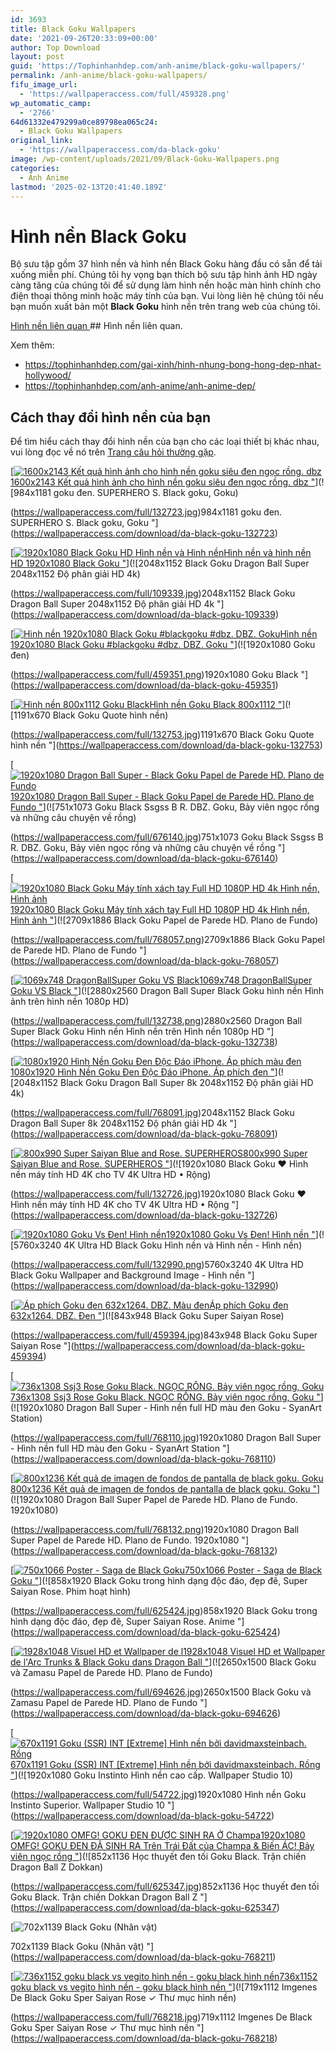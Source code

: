 ```yaml
---
id: 3693
title: Black Goku Wallpapers
date: '2021-09-26T20:33:09+00:00'
author: Top Download
layout: post
guid: 'https://Tophinhanhdep.com/anh-anime/black-goku-wallpapers/'
permalink: /anh-anime/black-goku-wallpapers/
fifu_image_url:
  - 'https://wallpaperaccess.com/full/459328.png'
wp_automatic_camp:
  - '2766'
64d61332e479299a0ce89798ea065c24:
  - Black Goku Wallpapers
original_link:
  - 'https://wallpaperaccess.com/da-black-goku'
image: /wp-content/uploads/2021/09/Black-Goku-Wallpapers.png
categories:
  - Ảnh Anime
lastmod: '2025-02-13T20:41:40.189Z'
---
```

# Hình nền Black Goku

Bộ sưu tập gồm 37 hình nền và hình nền Black Goku hàng đầu có sẵn để tải xuống miễn phí. Chúng tôi hy vọng bạn thích bộ sưu tập hình ảnh HD ngày càng tăng của chúng tôi để sử dụng làm hình nền hoặc màn hình chính cho điện thoại thông minh hoặc máy tính của bạn. Vui lòng liên hệ chúng tôi nếu bạn muốn xuất bản một **Black Goku** hình nền trên trang web của chúng tôi.

[Hình nền liên quan ](#related) ## Hình nền liên quan.

   
 Xem thêm:

   
- <https://tophinhanhdep.com/gai-xinh/hinh-nhung-bong-hong-dep-nhat-hollywood/>
- <https://tophinhanhdep.com/anh-anime/anh-anime-dep/>

## Cách thay đổi hình nền của bạn

Để tìm hiểu cách thay đổi hình nền của bạn cho các loại thiết bị khác nhau, vui lòng đọc về nó trên [Trang câu hỏi thường gặp](https://tophinhanhdep.com/faq/).

  
[[![1600x2143 Kết quả hình ảnh cho hình nền goku siêu đen ngọc rồng.  dbz](https://wallpaperaccess.com/full/459328.png)1600x2143 Kết quả hình ảnh cho hình nền goku siêu đen ngọc rồng. dbz "](https://wallpaperaccess.com/download/da-black-goku-459328)](![984x1181 goku đen.  SUPERHERO S. Black goku, Goku)

(https://wallpaperaccess.com/full/132723.jpg)984x1181 goku đen. SUPERHERO S. Black goku, Goku "](https://wallpaperaccess.com/download/da-black-goku-132723)

[[![1920x1080 Black Goku HD Hình nền và Hình nền](https://wallpaperaccess.com/full/132709.png)Hình nền và hình nền HD 1920x1080 Black Goku "](https://wallpaperaccess.com/download/da-black-goku-132709)](![2048x1152 Black Goku Dragon Ball Super 2048x1152 Độ phân giải HD 4k)

(https://wallpaperaccess.com/full/109339.jpg)2048x1152 Black Goku Dragon Ball Super 2048x1152 Độ phân giải HD 4k "](https://wallpaperaccess.com/download/da-black-goku-109339)

[[![Hình nền 1920x1080 Black Goku #blackgoku #dbz.  DBZ.  Goku](https://wallpaperaccess.com/full/676134.png)Hình nền 1920x1080 Black Goku #blackgoku #dbz. DBZ. Goku "](https://wallpaperaccess.com/download/da-black-goku-676134)](![1920x1080 Goku đen)

(https://wallpaperaccess.com/full/459351.png)1920x1080 Goku Black "](https://wallpaperaccess.com/download/da-black-goku-459351)

[[![Hình nền 800x1112 Goku Black](https://wallpaperaccess.com/full/768048.jpg)Hình nền Goku Black 800x1112 "](https://wallpaperaccess.com/download/da-black-goku-768048)](![1191x670 Black Goku Quote hình nền)

(https://wallpaperaccess.com/full/132753.jpg)1191x670 Black Goku Quote hình nền "](https://wallpaperaccess.com/download/da-black-goku-132753)

[[![1920x1080 Dragon Ball Super - Black Goku Papel de Parede HD.  Plano de Fundo](https://wallpaperaccess.com/full/715300.jpg)1920x1080 Dragon Ball Super - Black Goku Papel de Parede HD. Plano de Fundo "](https://wallpaperaccess.com/download/da-black-goku-715300)](![751x1073 Goku Black Ssgss B R. DBZ.  Goku, Bảy viên ngọc rồng và những câu chuyện về rồng)

(https://wallpaperaccess.com/full/676140.jpg)751x1073 Goku Black Ssgss B R. DBZ. Goku, Bảy viên ngọc rồng và những câu chuyện về rồng "](https://wallpaperaccess.com/download/da-black-goku-676140)

[[![1920x1080 Black Goku Máy tính xách tay Full HD 1080P HD 4k Hình nền, Hình ảnh](https://wallpaperaccess.com/full/132782.jpg)1920x1080 Black Goku Máy tính xách tay Full HD 1080P HD 4k Hình nền, Hình ảnh "](https://wallpaperaccess.com/download/da-black-goku-132782)](![2709x1886 Black Goku Papel de Parede HD.  Plano de Fundo)

(https://wallpaperaccess.com/full/768057.png)2709x1886 Black Goku Papel de Parede HD. Plano de Fundo "](https://wallpaperaccess.com/download/da-black-goku-768057)

[[![1069x748 DragonBallSuper Goku VS Black](https://wallpaperaccess.com/full/768077.jpg)1069x748 DragonBallSuper Goku VS Black "](https://wallpaperaccess.com/download/da-black-goku-768077)](![2880x2560 Dragon Ball Super Black Goku hình nền Hình ảnh trên hình nền 1080p HD)

(https://wallpaperaccess.com/full/132738.png)2880x2560 Dragon Ball Super Black Goku Hình nền Hình nền trên Hình nền 1080p HD "](https://wallpaperaccess.com/download/da-black-goku-132738)

[[![1080x1920 Hình Nền Goku Đen Độc Đáo iPhone.  Áp phích màu đen](https://wallpaperaccess.com/full/768087.jpg)1080x1920 Hình Nền Goku Đen Độc Đáo iPhone. Áp phích đen "](https://wallpaperaccess.com/download/da-black-goku-768087)](![2048x1152 Black Goku Dragon Ball Super 8k 2048x1152 Độ phân giải HD 4k)

(https://wallpaperaccess.com/full/768091.jpg)2048x1152 Black Goku Dragon Ball Super 8k 2048x1152 Độ phân giải HD 4k "](https://wallpaperaccess.com/download/da-black-goku-768091)

[[![800x990 Super Saiyan Blue and Rose.  SUPERHEROS](https://wallpaperaccess.com/full/132781.jpg)800x990 Super Saiyan Blue and Rose. SUPERHEROS "](https://wallpaperaccess.com/download/da-black-goku-132781)](![1920x1080 Black Goku ❤ Hình nền máy tính HD 4K cho TV 4K Ultra HD • Rộng)

(https://wallpaperaccess.com/full/132726.jpg)1920x1080 Black Goku ❤ Hình nền máy tính HD 4K cho TV 4K Ultra HD • Rộng "](https://wallpaperaccess.com/download/da-black-goku-132726)

[[![1920x1080 Goku Vs Đen!  Hình nền](https://wallpaperaccess.com/full/340878.png)1920x1080 Goku Vs Đen! Hình nền "](https://wallpaperaccess.com/download/da-black-goku-340878)](![5760x3240 4K Ultra HD Black Goku Hình nền và Hình nền - Hình nền)

(https://wallpaperaccess.com/full/132990.png)5760x3240 4K Ultra HD Black Goku Wallpaper and Background Image - Hình nền "](https://wallpaperaccess.com/download/da-black-goku-132990)

[[![Áp phích Goku đen 632x1264.  DBZ.  Màu đen](https://wallpaperaccess.com/full/655475.jpg)Áp phích Goku đen 632x1264. DBZ. Đen "](https://wallpaperaccess.com/download/da-black-goku-655475)](![843x948 Black Goku Super Saiyan Rose)

(https://wallpaperaccess.com/full/459394.jpg)843x948 Black Goku Super Saiyan Rose "](https://wallpaperaccess.com/download/da-black-goku-459394)

[[![736x1308 Ssj3 Rose Goku Black.  NGỌC RỒNG.  Bảy viên ngọc rồng, Goku](https://wallpaperaccess.com/full/768107.jpg)736x1308 Ssj3 Rose Goku Black. NGỌC RỒNG. Bảy viên ngọc rồng, Goku "](https://wallpaperaccess.com/download/da-black-goku-768107)](![1920x1080 Dragon Ball Super - Hình nền full HD màu đen Goku - SyanArt Station)

(https://wallpaperaccess.com/full/768110.jpg)1920x1080 Dragon Ball Super - Hình nền full HD màu đen Goku - SyanArt Station "](https://wallpaperaccess.com/download/da-black-goku-768110)

[[![800x1236 Kết quả de imagen de fondos de pantalla de black goku.  Goku](https://wallpaperaccess.com/full/768123.jpg)800x1236 Kết quả de imagen de fondos de pantalla de black goku. Goku "](https://wallpaperaccess.com/download/da-black-goku-768123)](![1920x1080 Dragon Ball Super Papel de Parede HD.  Plano de Fundo.  1920x1080)

(https://wallpaperaccess.com/full/768132.png)1920x1080 Dragon Ball Super Papel de Parede HD. Plano de Fundo. 1920x1080 "](https://wallpaperaccess.com/download/da-black-goku-768132)

[[![750x1066 Poster - Saga de Black Goku](https://wallpaperaccess.com/full/768143.jpg)750x1066 Poster - Saga de Black Goku "](https://wallpaperaccess.com/download/da-black-goku-768143)](![858x1920 Black Goku trong hình dạng độc đáo, đẹp đẽ, Super Saiyan Rose.  Phim hoạt hình)

(https://wallpaperaccess.com/full/625424.jpg)858x1920 Black Goku trong hình dạng độc đáo, đẹp đẽ, Super Saiyan Rose. Anime "](https://wallpaperaccess.com/download/da-black-goku-625424)

[[![1928x1048 Visuel HD et Wallpaper de l](https://wallpaperaccess.com/full/768161.jpg)1928x1048 Visuel HD et Wallpaper de l'Arc Trunks &amp; Black Goku dans Dragon Ball "](https://wallpaperaccess.com/download/da-black-goku-768161)](![2650x1500 Black Goku và Zamasu Papel de Parede HD.  Plano de Fundo)

(https://wallpaperaccess.com/full/694626.jpg)2650x1500 Black Goku và Zamasu Papel de Parede HD. Plano de Fundo "](https://wallpaperaccess.com/download/da-black-goku-694626)

[[![670x1191 Goku (SSR) INT [Extreme] Hình nền bởi davidmaxsteinbach.  Rồng](https://wallpaperaccess.com/full/625322.png)670x1191 Goku (SSR) INT \[Extreme\] Hình nền bởi davidmaxsteinbach. Rồng "](https://wallpaperaccess.com/download/da-black-goku-625322)](![1920x1080 Goku Instinto Hình nền cao cấp.  Wallpaper Studio 10)

(https://wallpaperaccess.com/full/54722.jpg)1920x1080 Hình nền Goku Instinto Superior. Wallpaper Studio 10 "](https://wallpaperaccess.com/download/da-black-goku-54722)

[[![1920x1080 OMFG!  GOKU ĐEN ĐƯỢC SINH RA Ở Champa](https://wallpaperaccess.com/full/768180.jpg)1920x1080 OMFG! GOKU ĐEN ĐÃ SINH RA Trên Trái Đất của Champa &amp; Biến ÁC! Bảy viên ngọc rồng "](https://wallpaperaccess.com/download/da-black-goku-768180)](![852x1136 Học thuyết đen tối Goku Black.  Trận chiến Dragon Ball Z Dokkan)

(https://wallpaperaccess.com/full/625347.jpg)852x1136 Học thuyết đen tối Goku Black. Trận chiến Dokkan Dragon Ball Z "](https://wallpaperaccess.com/download/da-black-goku-625347)

[![702x1139 Black Goku (Nhân vật)](https://wallpaperaccess.com/full/768211.jpg)

702x1139 Black Goku (Nhân vật) "](https://wallpaperaccess.com/download/da-black-goku-768211)

[[![736x1152 goku black vs vegito hình nền - goku black hình nền](https://wallpaperaccess.com/full/768216.png)736x1152 goku black vs vegito hình nền - goku black hình nền "](https://wallpaperaccess.com/download/da-black-goku-768216)](![719x1112 Imgenes De Black Goku Sper Saiyan Rose ✓ Thư mục hình nền)

(https://wallpaperaccess.com/full/768218.jpg)719x1112 Imgenes De Black Goku Sper Saiyan Rose ✓ Thư mục hình nền "](https://wallpaperaccess.com/download/da-black-goku-768218)
